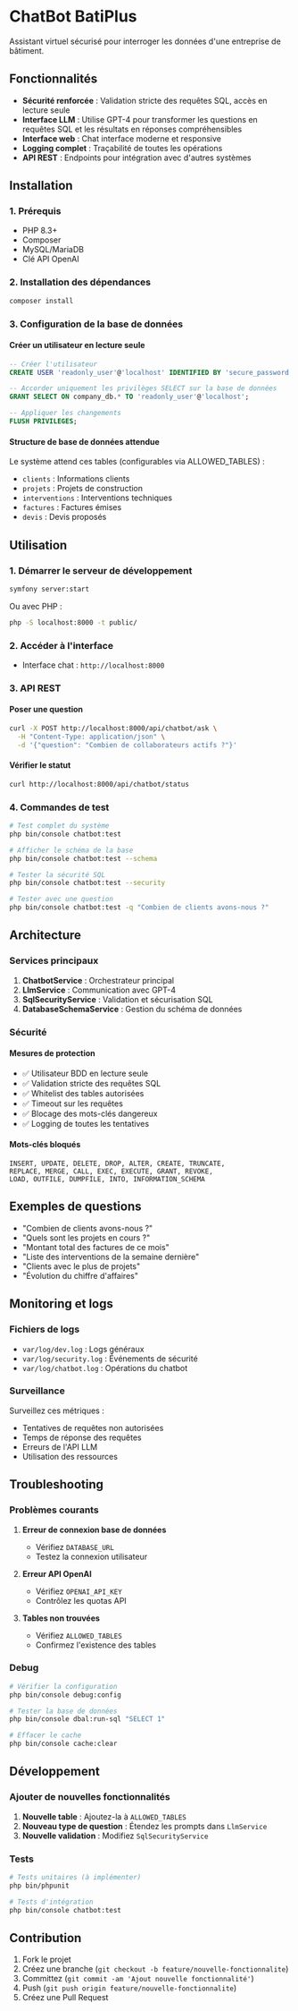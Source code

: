 # ChatBot BatiPlus

Assistant virtuel sécurisé pour interroger les données d'une entreprise de bâtiment.

## Fonctionnalités

- **Sécurité renforcée** : Validation stricte des requêtes SQL, accès en lecture seule
- **Interface LLM** : Utilise GPT-4 pour transformer les questions en requêtes SQL et les résultats en réponses compréhensibles
- **Interface web** : Chat interface moderne et responsive
- **Logging complet** : Traçabilité de toutes les opérations
- **API REST** : Endpoints pour intégration avec d'autres systèmes

## Installation

### 1. Prérequis

- PHP 8.3+
- Composer
- MySQL/MariaDB
- Clé API OpenAI

### 2. Installation des dépendances

```bash
composer install
```

### 3. Configuration de la base de données

#### Créer un utilisateur en lecture seule

```sql
-- Créer l'utilisateur
CREATE USER 'readonly_user'@'localhost' IDENTIFIED BY 'secure_password';

-- Accorder uniquement les privilèges SELECT sur la base de données
GRANT SELECT ON company_db.* TO 'readonly_user'@'localhost';

-- Appliquer les changements
FLUSH PRIVILEGES;
```

#### Structure de base de données attendue

Le système attend ces tables (configurables via ALLOWED_TABLES) :

- `clients` : Informations clients
- `projets` : Projets de construction
- `interventions` : Interventions techniques
- `factures` : Factures émises
- `devis` : Devis proposés

## Utilisation

### 1. Démarrer le serveur de développement

```bash
symfony server:start
```

Ou avec PHP :

```bash
php -S localhost:8000 -t public/
```

### 2. Accéder à l'interface

- Interface chat : `http://localhost:8000`

### 3. API REST

#### Poser une question

```bash
curl -X POST http://localhost:8000/api/chatbot/ask \
  -H "Content-Type: application/json" \
  -d '{"question": "Combien de collaborateurs actifs ?"}'
```

#### Vérifier le statut

```bash
curl http://localhost:8000/api/chatbot/status
```

### 4. Commandes de test

```bash
# Test complet du système
php bin/console chatbot:test

# Afficher le schéma de la base
php bin/console chatbot:test --schema

# Tester la sécurité SQL
php bin/console chatbot:test --security

# Tester avec une question
php bin/console chatbot:test -q "Combien de clients avons-nous ?"
```

## Architecture

### Services principaux

1. **ChatbotService** : Orchestrateur principal
2. **LlmService** : Communication avec GPT-4
3. **SqlSecurityService** : Validation et sécurisation SQL
4. **DatabaseSchemaService** : Gestion du schéma de données

### Sécurité

#### Mesures de protection

- ✅ Utilisateur BDD en lecture seule
- ✅ Validation stricte des requêtes SQL
- ✅ Whitelist des tables autorisées
- ✅ Timeout sur les requêtes
- ✅ Blocage des mots-clés dangereux
- ✅ Logging de toutes les tentatives

#### Mots-clés bloqués

```
INSERT, UPDATE, DELETE, DROP, ALTER, CREATE, TRUNCATE, 
REPLACE, MERGE, CALL, EXEC, EXECUTE, GRANT, REVOKE,
LOAD, OUTFILE, DUMPFILE, INTO, INFORMATION_SCHEMA
```

## Exemples de questions

- "Combien de clients avons-nous ?"
- "Quels sont les projets en cours ?"
- "Montant total des factures de ce mois"
- "Liste des interventions de la semaine dernière"
- "Clients avec le plus de projets"
- "Évolution du chiffre d'affaires"

## Monitoring et logs

### Fichiers de logs

- `var/log/dev.log` : Logs généraux
- `var/log/security.log` : Événements de sécurité
- `var/log/chatbot.log` : Opérations du chatbot

### Surveillance

Surveillez ces métriques :

- Tentatives de requêtes non autorisées
- Temps de réponse des requêtes
- Erreurs de l'API LLM
- Utilisation des ressources

## Troubleshooting

### Problèmes courants

1. **Erreur de connexion base de données**
   - Vérifiez `DATABASE_URL`
   - Testez la connexion utilisateur

2. **Erreur API OpenAI**
   - Vérifiez `OPENAI_API_KEY`
   - Contrôlez les quotas API

3. **Tables non trouvées**
   - Vérifiez `ALLOWED_TABLES`
   - Confirmez l'existence des tables

### Debug

```bash
# Vérifier la configuration
php bin/console debug:config

# Tester la base de données
php bin/console dbal:run-sql "SELECT 1"

# Effacer le cache
php bin/console cache:clear
```

## Développement

### Ajouter de nouvelles fonctionnalités

1. **Nouvelle table** : Ajoutez-la à `ALLOWED_TABLES`
2. **Nouveau type de question** : Étendez les prompts dans `LlmService`
3. **Nouvelle validation** : Modifiez `SqlSecurityService`

### Tests

```bash
# Tests unitaires (à implémenter)
php bin/phpunit

# Tests d'intégration
php bin/console chatbot:test
```

## Contribution

1. Fork le projet
2. Créez une branche (`git checkout -b feature/nouvelle-fonctionnalite`)
3. Committez (`git commit -am 'Ajout nouvelle fonctionnalité'`)
4. Push (`git push origin feature/nouvelle-fonctionnalite`)
5. Créez une Pull Request

